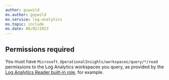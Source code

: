 ```yaml
---
author: guywild
ms.author: guywild
ms.service: log-analytics
ms.topic: include
ms.date: 06/02/2023
---
```


## Permissions required

You must have `Microsoft.OperationalInsights/workspaces/query/*/read` permissions to the Log Analytics workspaces you query, as provided by the [Log Analytics Reader built-in role](../articles/azure-monitor/logs/manage-access.md#log-analytics-reader), for example.